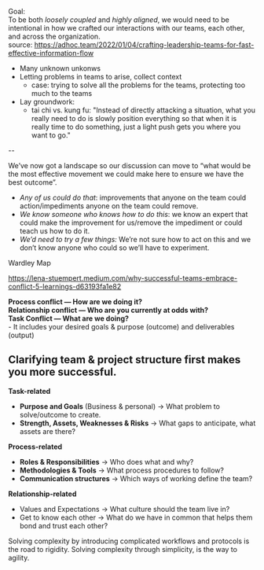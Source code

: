 

Goal:  
To be both _loosely coupled_ and _highly aligned_, we would need to be intentional in how we crafted our interactions with our teams, each other, and across the organization.  
source: <https://adhoc.team/2022/01/04/crafting-leadership-teams-for-fast-effective-information-flow>



* Many unknown unkonws
* Letting problems in teams to arise, collect context
	* case: trying to solve all the problems for the teams, protecting too much to the teams
* Lay groundwork:
	* tai chi vs. kung fu: "Instead of directly attacking a situation, what you really need to do is slowly position everything so that when it is really time to do something, just a light push gets you where you want to go."


--

We’ve now got a landscape so our discussion can move to “what would be the most effective movement we could make here to ensure we have the best outcome”.

*   _Any of us could do that_: improvements that anyone on the team could action/impediments anyone on the team could remove.
*   _We know someone who knows how to do this_: we know an expert that could make the improvement for us/remove the impediment or could teach us how to do it.
*   _We’d need to try a few things:_ We’re not sure how to act on this and we don’t know anyone who could so we’ll have to experiment.


Wardley Map


<https://lena-stuempert.medium.com/why-successful-teams-embrace-conflict-5-learnings-d63193fa1e82>

**Process conflict — How are we doing it?**  
**Relationship conflict — Who are you currently at odds with?**  
**Task Conflict — What are we doing?**  
	-  It includes your desired goals & purpose (outcome) and deliverables (output)


## **Clarifying team & project structure first makes you more successful.**


**Task-related**

*   **Purpose and Goals** (Business & personal) → What problem to solve/outcome to create.
*   **Strength, Assets, Weaknesses & Risks** → What gaps to anticipate, what assets are there?

**Process-related**

*   **Roles & Responsibilities** → Who does what and why?
*   **Methodologies & Tools** → What process procedures to follow?
*   **Communication structures** → Which ways of working define the team?

**Relationship-related**

*   Values and Expectations → What culture should the team live in?
*   Get to know each other → What do we have in common that helps them bond and trust each other?




Solving complexity by introducing complicated workflows and protocols is the road to rigidity. Solving complexity through simplicity, is the way to agility.